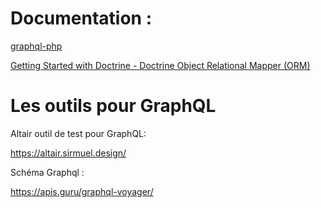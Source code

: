 





# Documentation :

[graphql-php](https://webonyx.github.io/graphql-php/)

[Getting Started with Doctrine - Doctrine Object Relational Mapper (ORM)](https://www.doctrine-project.org/projects/doctrine-orm/en/2.8/tutorials/getting-started.html)





# Les outils pour GraphQL

Altair outil de test pour GraphQL:

https://altair.sirmuel.design/

Schéma Graphql :

https://apis.guru/graphql-voyager/